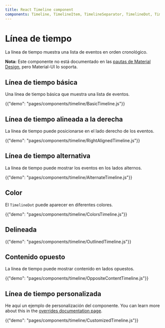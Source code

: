 ```yaml
---
title: React Timeline component
components: Timeline, TimelineItem, TimelineSeparator, TimelineDot, TimelineConnector, TimelineContent, TimelineOppositeContent
---
```


# Línea de tiempo

<p class="description">La línea de tiempo muestra una lista de eventos en orden cronológico.</p>

**Nota:** Este componente no está documentado en las [ pautas de Material Design](https://material.io/), pero Material-UI lo soporta.

## Línea de tiempo básica

Una línea de tiempo básica que muestra una lista de eventos.

{{"demo": "pages/components/timeline/BasicTimeline.js"}}

## Línea de tiempo alineada a la derecha

La línea de tiempo puede posicionarse en el lado derecho de los eventos.

{{"demo": "pages/components/timeline/RightAlignedTimeline.js"}}

## Línea de tiempo alternativa

La línea de tiempo puede mostrar los eventos en los lados alternos.

{{"demo": "pages/components/timeline/AlternateTimeline.js"}}

## Color

El `TimelineDot` puede aparecer en diferentes colores.

{{"demo": "pages/components/timeline/ColorsTimeline.js"}}

## Delineada

{{"demo": "pages/components/timeline/OutlinedTimeline.js"}}

## Contenido opuesto

La línea de tiempo puede mostrar contenido en lados opuestos.

{{"demo": "pages/components/timeline/OppositeContentTimeline.js"}}

## Línea de tiempo personalizada

He aquí un ejemplo de personalización del componente. You can learn more about this in the [overrides documentation page](/customization/components/).

{{"demo": "pages/components/timeline/CustomizedTimeline.js"}}
